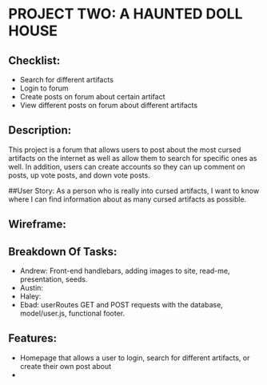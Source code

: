 # PROJECT TWO: A HAUNTED DOLL HOUSE

## Checklist:

* Search for different artifacts
* Login to forum
* Create posts on forum about certain artifact
* View different posts on forum about different artifacts

## Description:

This project is a forum that allows users to post about the most cursed artifacts on the internet as well as allow them to search for specific ones as well. 
In addition, users can create accounts so they can up comment on posts, up vote posts, and down vote posts.

##User Story: 
As a person who is really into cursed artifacts, I want to know where I can find information about as many cursed artifacts as possible. 

## Wireframe:

## Breakdown Of Tasks:

* Andrew: Front-end handlebars, adding images to site, read-me, presentation, seeds.
* Austin:
* Haley:
* Ebad: userRoutes GET and POST requests with the database, model/user.js, functional footer.

## Features:

* Homepage that allows a user to login, search for different artifacts, or create their own post about 
*

